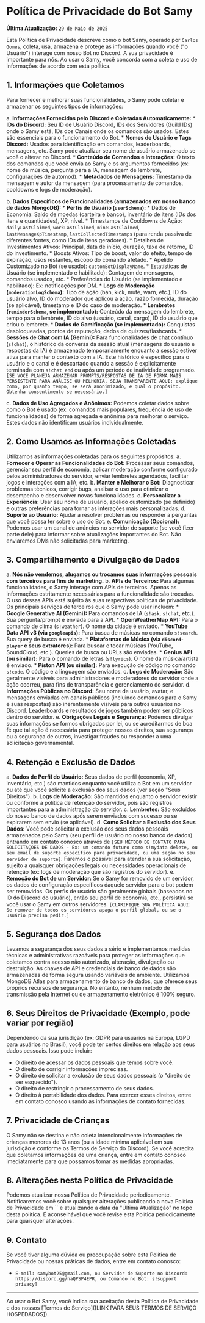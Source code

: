 # Política de Privacidade do Bot Samy

**Última Atualização:** `29 de Maio de 2025`

Esta Política de Privacidade descreve como o bot Samy, operado por `Carlos Gomes`, coleta, usa, armazena e protege as informações quando você ("o Usuário") interage com nosso Bot no Discord. A sua privacidade é importante para nós. Ao usar o Samy, você concorda com a coleta e uso de informações de acordo com esta política.

## 1. Informações que Coletamos

Para fornecer e melhorar suas funcionalidades, o Samy pode coletar e armazenar os seguintes tipos de informações:

   a. **Informações Fornecidas pelo Discord e Coletadas Automaticamente:**
      * **IDs do Discord:** Seu ID de Usuário Discord, IDs dos Servidores (Guild IDs) onde o Samy está, IDs dos Canais onde os comandos são usados. Estes são essenciais para o funcionamento do Bot.
      * **Nomes de Usuário e Tags Discord:** Usados para identificação em comandos, leaderboards, mensagens, etc. Samy pode atualizar seu nome de usuário armazenado se você o alterar no Discord.
      * **Conteúdo de Comandos e Interações:** O texto dos comandos que você envia ao Samy e os argumentos fornecidos (ex: nome de música, pergunta para a IA, mensagem de lembrete, configurações de automod).
      * **Metadados de Mensagens:** Timestamp da mensagem e autor da mensagem (para processamento de comandos, cooldowns e logs de moderação).

   b. **Dados Específicos de Funcionalidades (armazenados em nosso banco de dados MongoDB):**
      * **Perfis de Usuário (`userSchema`):**
          * Dados de Economia: Saldo de moedas (carteira e banco), inventário de itens (IDs dos itens e quantidades), XP, nível.
          * Timestamps de Cooldowns de Ação: `dailyLastClaimed`, `workLastClaimed`, `mineLastClaimed`, `lastMessageXpTimestamp`, `lastCollectedTimestamps` (para renda passiva de diferentes fontes, como IDs de itens geradores).
          * Detalhes de Investimentos Ativos: Principal, data de início, duração, taxa de retorno, ID do investimento.
          * Boosts Ativos: Tipo de boost, valor do efeito, tempo de expiração, usos restantes, escopo do comando afetado.
          * Apelido Customizado no Bot (se usado): `customBotDisplayName`.
          * Estatísticas de Usuário (se implementado e habilitado): Contagem de mensagens, comandos usados, etc.
          * Preferências do Usuário (se implementado e habilitado): Ex: notificações por DM.
      * **Logs de Moderação (`moderationLogSchema`):** Tipo de ação (ban, kick, mute, warn, etc.), ID do usuário alvo, ID do moderador que aplicou a ação, razão fornecida, duração (se aplicável), timestamp e ID do caso de moderação.
      * **Lembretes (`reminderSchema`, se implementado):** Conteúdo da mensagem do lembrete, tempo para o lembrete, ID do alvo (usuário, canal, cargo), ID do usuário que criou o lembrete.
      * **Dados de Gamificação (se implementado):** Conquistas desbloqueadas, pontos de reputação, dados de quizzes/flashcards.
      * **Sessões de Chat com IA (Gemini):** Para funcionalidades de chat contínuo (`s!chat`), o histórico da conversa da sessão atual (mensagens do usuário e respostas da IA) é armazenado temporariamente enquanto a sessão estiver ativa para manter o contexto com a IA. Este histórico é específico para o usuário e o canal e é descartado quando a sessão é explicitamente terminada com `s!chat end` ou após um período de inatividade programado. `[SE VOCÊ PLANEJA ARMAZENAR PROMPTS/RESPOSTAS DE IA DE FORMA MAIS PERSISTENTE PARA ANÁLISE OU MELHORIA, SEJA TRANSPARENTE AQUI: explique como, por quanto tempo, se será anonimizado, e qual o propósito. Obtenha consentimento se necessário.]`

   c. **Dados de Uso Agregados e Anônimos:**
      Podemos coletar dados sobre como o Bot é usado (ex: comandos mais populares, frequência de uso de funcionalidades) de forma agregada e anônima para melhorar o serviço. Estes dados não identificam usuários individualmente.

## 2. Como Usamos as Informações Coletadas

Utilizamos as informações coletadas para os seguintes propósitos:
   a. **Fornecer e Operar as Funcionalidades do Bot:** Processar seus comandos, gerenciar seu perfil de economia, aplicar moderação conforme configurado pelos administradores do servidor, enviar lembretes agendados, facilitar jogos e interações com a IA, etc.
   b. **Manter e Melhorar o Bot:** Diagnosticar problemas técnicos, corrigir bugs, analisar o uso para otimizar o desempenho e desenvolver novas funcionalidades.
   c. **Personalizar a Experiência:** Usar seu nome de usuário, apelido customizado (se definido) e outras preferências para tornar as interações mais personalizadas.
   d. **Suporte ao Usuário:** Ajudar a resolver problemas ou responder a perguntas que você possa ter sobre o uso do Bot.
   e. **Comunicação (Opcional):** Podemos usar um canal de anúncios no servidor de suporte (se você fizer parte dele) para informar sobre atualizações importantes do Bot. Não enviaremos DMs não solicitadas para marketing.

## 3. Compartilhamento e Divulgação de Dados

   a. **Nós não vendemos, alugamos ou trocamos suas informações pessoais com terceiros para fins de marketing.**
   b. **APIs de Terceiros:** Para algumas funcionalidades, o Samy interage com APIs de terceiros. Apenas as informações estritamente necessárias para a funcionalidade são trocadas. O uso dessas APIs está sujeito às suas respectivas políticas de privacidade. Os principais serviços de terceiros que o Samy pode usar incluem:
        * **Google Generative AI (Gemini):** Para comandos de IA (`s!ask`, `s!chat`, etc.). Sua pergunta/prompt é enviada para a API.
        * **OpenWeatherMap API:** Para o comando de clima (`s!weather`). O nome da cidade é enviado.
        * **YouTube Data API v3 (via `googleapis`):** Para busca de músicas no comando `s!search`. Sua query de busca é enviada.
        * **Plataformas de Música (via `discord-player` e seus extratores):** Para buscar e tocar músicas (YouTube, SoundCloud, etc.). Queries de busca ou URLs são enviadas.
        * **Genius API (ou similar):** Para o comando de letras (`s!lyrics`). O nome da música/artista é enviado.
        * **Piston API (ou similar):** Para execução de código no comando `s!code`. O código e a linguagem são enviados.
   c. **Logs de Moderação:** São geralmente visíveis para administradores e moderadores do servidor onde a ação ocorreu, para fins de transparência e gerenciamento do servidor.
   d. **Informações Públicas no Discord:** Seu nome de usuário, avatar, e mensagens enviadas em canais públicos (incluindo comandos para o Samy e suas respostas) são inerentemente visíveis para outros usuários no Discord. Leaderboards e resultados de jogos também podem ser públicos dentro do servidor.
   e. **Obrigações Legais e Segurança:** Podemos divulgar suas informações se formos obrigados por lei, ou se acreditarmos de boa fé que tal ação é necessária para proteger nossos direitos, sua segurança ou a segurança de outros, investigar fraudes ou responder a uma solicitação governamental.

## 4. Retenção e Exclusão de Dados

   a. **Dados de Perfil do Usuário:** Seus dados de perfil (economia, XP, inventário, etc.) são mantidos enquanto você utiliza o Bot em um servidor ou até que você solicite a exclusão dos seus dados (ver seção "Seus Direitos").
   b. **Logs de Moderação:** São mantidos enquanto o servidor existir ou conforme a política de retenção do servidor, pois são registros importantes para a administração do servidor.
   c. **Lembretes:** São excluídos do nosso banco de dados após serem enviados com sucesso ou se expirarem sem envio (se aplicável).
   d. **Como Solicitar a Exclusão dos Seus Dados:** Você pode solicitar a exclusão dos seus dados pessoais armazenados pelo Samy (seu perfil de usuário no nosso banco de dados) entrando em contato conosco através de `[SEU MÉTODO DE CONTATO PARA SOLICITAÇÕES DE DADOS - Ex: um comando futuro como s!mydata delete, ou seu email de suporte específico para privacidade, ou uma seção no seu servidor de suporte]`. Faremos o possível para atender à sua solicitação, sujeito a quaisquer obrigações legais ou necessidades operacionais de retenção (ex: logs de moderação que são registros do servidor).
   e. **Remoção do Bot de um Servidor:** Se o Samy for removido de um servidor, os dados de configuração específicos daquele servidor para o bot podem ser removidos. Os perfis de usuário são geralmente globais (baseados no ID do Discord do usuário), então seu perfil de economia, etc., persistirá se você usar o Samy em outros servidores. `[CLARIFIQUE SUA POLÍTICA AQUI: Se remover de todos os servidores apaga o perfil global, ou se o usuário precisa pedir.]`

## 5. Segurança dos Dados

   Levamos a segurança dos seus dados a sério e implementamos medidas técnicas e administrativas razoáveis para proteger as informações que coletamos contra acesso não autorizado, alteração, divulgação ou destruição. As chaves de API e credenciais de banco de dados são armazenadas de forma segura usando variáveis de ambiente. Utilizamos MongoDB Atlas para armazenamento de banco de dados, que oferece seus próprios recursos de segurança. No entanto, nenhum método de transmissão pela Internet ou de armazenamento eletrônico é 100% seguro.

## 6. Seus Direitos de Privacidade (Exemplo, pode variar por região)

   Dependendo da sua jurisdição (ex: GDPR para usuários na Europa, LGPD para usuários no Brasil), você pode ter certos direitos em relação aos seus dados pessoais. Isso pode incluir:
   * O direito de acessar os dados pessoais que temos sobre você.
   * O direito de corrigir informações imprecisas.
   * O direito de solicitar a exclusão de seus dados pessoais (o "direito de ser esquecido").
   * O direito de restringir o processamento de seus dados.
   * O direito à portabilidade dos dados.
   Para exercer esses direitos, entre em contato conosco usando as informações de contato fornecidas.

## 7. Privacidade de Crianças

   O Samy não se destina e não coleta intencionalmente informações de crianças menores de 13 anos (ou a idade mínima aplicável em sua jurisdição e conforme os Termos de Serviço do Discord). Se você acredita que coletamos informações de uma criança, entre em contato conosco imediatamente para que possamos tomar as medidas apropriadas.

## 8. Alterações nesta Política de Privacidade

   Podemos atualizar nossa Política de Privacidade periodicamente. Notificaremos você sobre quaisquer alterações publicando a nova Política de Privacidade em `` e atualizando a data da "Última Atualização" no topo desta política. É aconselhável que você revise esta Política periodicamente para quaisquer alterações.

## 9. Contato

   Se você tiver alguma dúvida ou preocupação sobre esta Política de Privacidade ou nossas práticas de dados, entre em contato conosco:
   * `E-mail: samybot25@gmail.com, ou Servidor de Suporte no Discord: https://discord.gg/haQPSP4EPR, ou Comando no Bot: s!support privacy]`

---
Ao usar o Bot Samy, você indica sua aceitação desta Política de Privacidade e dos nossos [Termos de Serviço]([LINK PARA SEUS TERMOS DE SERVIÇO HOSPEDADOS]).
